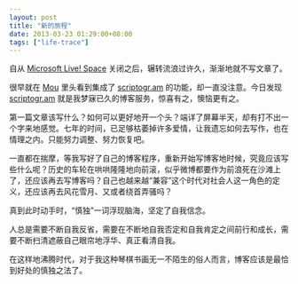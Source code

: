 ```yaml
---
layout: post
title: "新的旅程"
date: 2013-03-23 01:29:00+08:00
tags: ["life-trace"]
---
```


自从 [Microsoft Live! Space](#oops,it.has.dead.many.years) 关闭之后，辗转流浪过许久，渐渐地就不写文章了。

很早就在 [Mou][] 里头看到集成了 [scriptogr.am][] 的功能，却一直没注意。今日发现 [scriptogr.am][] 就是我梦寐已久的博客服务，惊喜有之，懊恼更有之。

第一篇文章该写什么？如何可以更好地开一个头？端详了屏幕半天，却有打不出一个字来地感觉。七年的时间，已足够枯萎掉许多爱情，让我遗忘如何去写作，也在情理之内。只能努力调整、努力恢复吧。

[Mou]: http://mouapp.com
[scriptogr.am]: http://scriptogr.am

<!--{{ site.title }}-->

一直都在揣摩，等我写好了自己的博客程序，重新开始写博客地时候，究竟应该写些什么呢？历史的车轮在哄哄隆隆地向前滚，似乎微博都要作为前浪死在沙滩上了，还应该再去写博客吗？自己也越来越“兼容”这个时代对社会人这一角色的定义，还应该再去风花雪月、又或者绕首弄骚吗？

真到此时动手时，“慎独”一词浮现脑海，坚定了自我信念。

人总是需要不断自我反省，需要在不断地自我否定和自我肯定之间前行和成长，需要不断扫清遮蔽自己眼帘地浮华、真正看清自我。

在这样地沸腾时代，对于我这种琴棋书画无一不陌生的俗人而言，博客应该是最恰到好处的慎独之法了。
